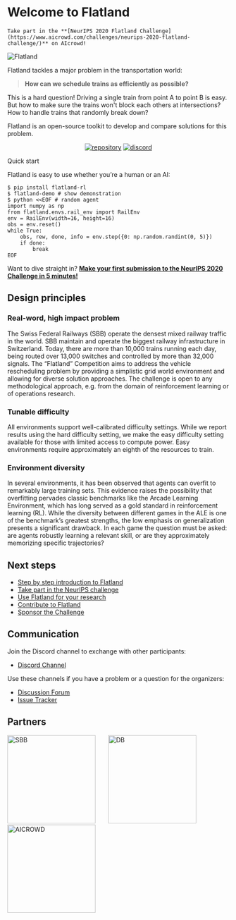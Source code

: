 Welcome to Flatland
===


```{admonition} Ongoing Challenge
Take part in the **[NeurIPS 2020 Flatland Challenge](https://www.aicrowd.com/challenges/neurips-2020-flatland-challenge/)** on AIcrowd!
```

![Flatland](https://i.imgur.com/9cNtWjs.gif)

Flatland tackles a major problem in the transportation world: 

> **How can we schedule trains as efficiently as possible?**

This is a hard question! Driving a single train from point A to point B is easy. But how to make sure the trains won't block each others at intersections? How to handle trains that randomly break down? 

Flatland is an open-source toolkit to develop and compare solutions for this problem.

<center><p>
<!--<a class="reference external" href="https://gitlab.aicrowd.com/flatland/flatland"><img alt="arxiv" src="http://img.shields.io/badge/cs.LG-arXiv%3A1809.00510-B31B1B.svg"></a>-->
<a class="reference external" href="https://gitlab.aicrowd.com/flatland/flatland"><img alt="repository" src="https://img.shields.io/static/v1?label=aicrowd.gitlab.com&amp;message=flatland/flatland&amp;color=%3CCOLOR%3E&amp;logo=gitlab"></a>
<a class="reference external" href="https://discord.com/invite/hCR3CZG"><img alt="discord" src="https://img.shields.io/static/v1?label=discord&message=neurips2020-flatland-challenge&color=%3CCOLOR%3E&logo=discord"></a>
</p></center


Quick start
---

Flatland is easy to use whether you’re a human or an AI:

```console
$ pip install flatland-rl
$ flatland-demo # show demonstration
$ python <<EOF # random agent
import numpy as np
from flatland.envs.rail_env import RailEnv
env = RailEnv(width=16, height=16)
obs = env.reset()
while True:
    obs, rew, done, info = env.step({0: np.random.randint(0, 5)})
    if done:
        break
EOF
```

Want to dive straight in? **[Make your first submission to the NeurIPS 2020 Challenge in 5 minutes!](getting-started/first-submission)**

Design principles
---

### Real-word, high impact problem

The Swiss Federal Railways (SBB) operate the densest mixed railway traffic in the world. SBB maintain and operate the biggest railway infrastructure in Switzerland. Today, there are more than 10,000 trains running each day, being routed over 13,000 switches and controlled by more than 32,000 signals. The “Flatland” Competition aims to address the vehicle rescheduling problem by providing a simplistic grid world environment and allowing for diverse solution approaches. The challenge is open to any methodological approach, e.g. from the domain of reinforcement learning or of operations research.


### Tunable difficulty 

All environments support well-calibrated difficulty settings. While we report results using the hard difficulty setting, we make the easy difficulty setting available for those with limited access to compute power. Easy environments require approximately an eighth of the resources to train.

### Environment diversity 

In several environments, it has been observed that agents can overfit to remarkably large training sets. This evidence raises the possibility that overfitting pervades classic benchmarks like the Arcade Learning Environment, which has long served as a gold standard in reinforcement learning (RL). While the diversity between different games in the ALE is one of the benchmark’s greatest strengths, the low emphasis on generalization presents a significant drawback. In each game the question must be asked: are agents robustly learning a relevant skill, or are they approximately memorizing specific trajectories?

Next steps
---

- [Step by step introduction to Flatland](getting-started/env)
- [Take part in the NeurIPS challenge](getting-started/first-submission)
- [Use Flatland for your research](research/philosophy)
- [Contribute to Flatland](misc/contributing)
- [Sponsor the Challenge](mailto:hello@aicrowd.com)

Communication
---

Join the Discord channel to exchange with other participants:

- [Discord Channel](https://discord.com/invite/hCR3CZG)

Use these channels if you have a problem or a question for the organizers:

- [Discussion Forum](https://discourse.aicrowd.com/c/neurips-2020-flatland-challenge)
- [Issue Tracker](https://gitlab.aicrowd.com/flatland/flatland/issues/)


Partners
---

<a href="https://sbb.ch" target="_blank" style="margin-right:25px"><img src="https://i.imgur.com/OSCXtde.png" alt="SBB" width="200"/></a> 
<a href="https://www.deutschebahn.com/" target="_blank" style="margin-right:25px"><img src="https://i.imgur.com/pjTki15.png" alt="DB"  width="200"/></a>
<a href="https://www.aicrowd.com" target="_blank"><img src="https://avatars1.githubusercontent.com/u/44522764?s=200&v=4" alt="AICROWD"  width="200"/></a>



